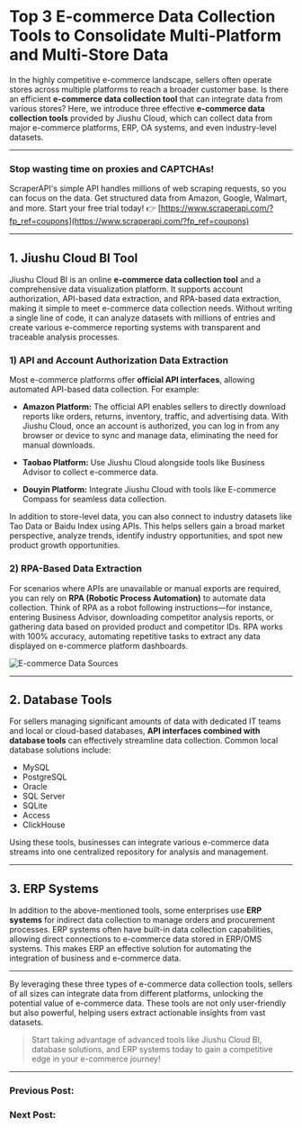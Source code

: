 # Top 3 E-commerce Data Collection Tools to Consolidate Multi-Platform and Multi-Store Data

In the highly competitive e-commerce landscape, sellers often operate stores across multiple platforms to reach a broader customer base. Is there an efficient **e-commerce data collection tool** that can integrate data from various stores? Here, we introduce three effective **e-commerce data collection tools** provided by Jiushu Cloud, which can collect data from major e-commerce platforms, ERP, OA systems, and even industry-level datasets.

---

### Stop wasting time on proxies and CAPTCHAs!

ScraperAPI's simple API handles millions of web scraping requests, so you can focus on the data. Get structured data from Amazon, Google, Walmart, and more. Start your free trial today! 👉 [https://www.scraperapi.com/?fp_ref=coupons](https://www.scraperapi.com/?fp_ref=coupons)

---

## 1. Jiushu Cloud BI Tool

Jiushu Cloud BI is an online **e-commerce data collection tool** and a comprehensive data visualization platform. It supports account authorization, API-based data extraction, and RPA-based data extraction, making it simple to meet e-commerce data collection needs. Without writing a single line of code, it can analyze datasets with millions of entries and create various e-commerce reporting systems with transparent and traceable analysis processes.

### **1) API and Account Authorization Data Extraction**

Most e-commerce platforms offer **official API interfaces**, allowing automated API-based data collection. For example:

- **Amazon Platform:** The official API enables sellers to directly download reports like orders, returns, inventory, traffic, and advertising data. With Jiushu Cloud, once an account is authorized, you can log in from any browser or device to sync and manage data, eliminating the need for manual downloads.
  
- **Taobao Platform:** Use Jiushu Cloud alongside tools like Business Advisor to collect e-commerce data.

- **Douyin Platform:** Integrate Jiushu Cloud with tools like E-commerce Compass for seamless data collection.

In addition to store-level data, you can also connect to industry datasets like Tao Data or Baidu Index using APIs. This helps sellers gain a broad market perspective, analyze trends, identify industry opportunities, and spot new product growth opportunities.

### **2) RPA-Based Data Extraction**

For scenarios where APIs are unavailable or manual exports are required, you can rely on **RPA (Robotic Process Automation)** to automate data collection. Think of RPA as a robot following instructions—for instance, entering Business Advisor, downloading competitor analysis reports, or gathering data based on provided product and competitor IDs. RPA works with 100% accuracy, automating repetitive tasks to extract any data displayed on e-commerce platform dashboards.

![E-commerce Data Sources](https://www.jiushuyun.com/wp-content/uploads/2023/06/%E7%94%B5%E5%95%86%E6%95%B0%E6%8D%AE%E6%BA%90-1024x518.png)

---

## 2. Database Tools

For sellers managing significant amounts of data with dedicated IT teams and local or cloud-based databases, **API interfaces combined with database tools** can effectively streamline data collection. Common local database solutions include:

- MySQL
- PostgreSQL
- Oracle
- SQL Server
- SQLite
- Access
- ClickHouse

Using these tools, businesses can integrate various e-commerce data streams into one centralized repository for analysis and management.

---

## 3. ERP Systems

In addition to the above-mentioned tools, some enterprises use **ERP systems** for indirect data collection to manage orders and procurement processes. ERP systems often have built-in data collection capabilities, allowing direct connections to e-commerce data stored in ERP/OMS systems. This makes ERP an effective solution for automating the integration of business and e-commerce data.

---

By leveraging these three types of e-commerce data collection tools, sellers of all sizes can integrate data from different platforms, unlocking the potential value of e-commerce data. These tools are not only user-friendly but also powerful, helping users extract actionable insights from vast datasets.

> Start taking advantage of advanced tools like Jiushu Cloud BI, database solutions, and ERP systems today to gain a competitive edge in your e-commerce journey!

---

### Previous Post:  
### Next Post:
